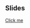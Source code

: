 ## Slides

[Click me](https://www.canva.com/design/DAGVH_PcNX0/oIOYLTJCrxS_UiI0_kAnzg/edit?utm_content=DAGVH_PcNX0&utm_campaign=designshare&utm_medium=link2&utm_source=sharebutton)
